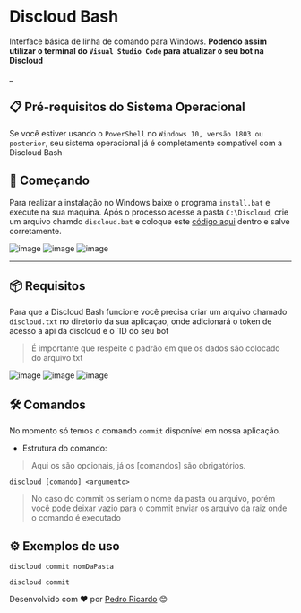 # Discloud Bash
 Interface básica de linha de comando para Windows. **Podendo assim utilizar o terminal do  `Visual Studio Code` para atualizar o seu bot na Discloud**
 
 
 _
## 📋 Pré-requisitos do Sistema Operacional
 
Se você estiver usando o  `PowerShell` no `Windows 10, versão 1803 ou posterior`, seu sistema operacional já é completamente compatível com a Discloud Bash
 
## 🚀 Começando
Para realizar a instalação no Windows baixe o programa `install.bat` e execute na sua maquina.
Após o processo acesse a pasta `C:\Discloud`, crie um arquivo chamdo `discloud.bat` e coloque este [código aqui](https://raw.githubusercontent.com/discloud/bash/main/system/windows/discloud.bat) dentro e salve corretamente.

![image](https://user-images.githubusercontent.com/36576303/147798522-14db0dcf-de9d-4785-be9a-686abb0893d7.png)
![image](https://user-images.githubusercontent.com/36576303/147798223-2eb14070-c1b0-4594-b9cc-e2b37caf1e96.png)
![image](https://user-images.githubusercontent.com/36576303/147798270-0b341168-c41c-4fdf-9fae-58f0757d0d55.png)

--- 
## 📦 Requisitos
 
Para que a Discloud Bash funcione você precisa criar um arquivo chamado `discloud.txt` no diretorio da sua aplicaçao, onde adicionará o  token de acesso a api da discloud  e o    `ID do seu bot 
> É importante que respeite o padrão em que os dados são colocado do arquivo txt
> 

![image](https://user-images.githubusercontent.com/36576303/147795407-e3464469-33c8-4c26-b0cf-a029dba24491.png)
![image](https://user-images.githubusercontent.com/36576303/147795563-6043ccc1-a8bf-4eb2-a8f7-ee13daeec4f0.png)
![image](https://user-images.githubusercontent.com/36576303/147798369-8404cd75-5b9a-4bbe-a2e5-ae55bc81223f.png)


 
## 🛠️ Comandos
 
No momento só temos o comando `commit` disponível em nossa aplicação.
 
- Estrutura do comando:
 
> Aqui os <argumentos> são opcionais, já os [comandos] são obrigatórios.
 
```
discloud [comando] <argumento>
```
> No caso do commit os <argumentos> seriam o nome da pasta ou arquivo, porém você pode deixar vazio para o commit enviar os arquivo da raiz onde o comando é executado
 
 
## ⚙️ Exemplos de uso
 
```
discloud commit nomDaPasta

discloud commit
```










Desenvolvido com ❤️ por [Pedro Ricardo](https://discloud.app) 😊

